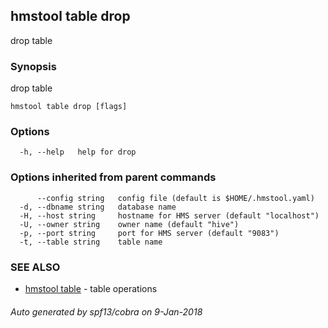 ## hmstool table drop

drop table

### Synopsis

drop table

```
hmstool table drop [flags]
```

### Options

```
  -h, --help   help for drop
```

### Options inherited from parent commands

```
      --config string   config file (default is $HOME/.hmstool.yaml)
  -d, --dbname string   database name
  -H, --host string     hostname for HMS server (default "localhost")
  -U, --owner string    owner name (default "hive")
  -p, --port string     port for HMS server (default "9083")
  -t, --table string    table name
```

### SEE ALSO

* [hmstool table](hmstool_table.md)	 - table operations

###### Auto generated by spf13/cobra on 9-Jan-2018
